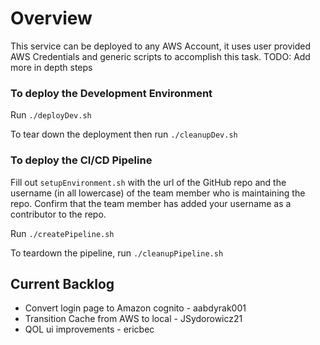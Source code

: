 # Overview
This service can be deployed to any AWS Account, it uses user provided AWS Credentials and generic scripts to accomplish this task. TODO: Add more in depth steps

### To deploy the Development Environment

Run `./deployDev.sh`

To tear down the deployment then run `./cleanupDev.sh`

### To deploy the CI/CD Pipeline

Fill out `setupEnvironment.sh` with the url of the GitHub repo and the username (in all lowercase) of the 
team member who is maintaining the repo. Confirm that the team member has added your username as a contributor to the repo.

Run `./createPipeline.sh`

To teardown the pipeline, run `./cleanupPipeline.sh`

## Current Backlog
- Convert login page to Amazon cognito - aabdyrak001
- Transition Cache from AWS to local - JSydorowicz21
- QOL ui improvements - ericbec
